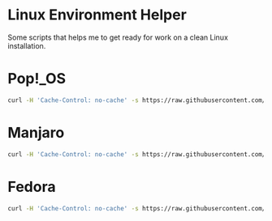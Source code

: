 # Linux Environment Helper

Some scripts that helps me to get ready for work on a clean Linux installation.

# Pop!_OS

 ```bash
curl -H 'Cache-Control: no-cache' -s https://raw.githubusercontent.com/begati/linux-environment-install/main/pop-config.sh | sudo bash
 ```

# Manjaro

  ```bash
curl -H 'Cache-Control: no-cache' -s https://raw.githubusercontent.com/begati/linux-environment-install/main/manjaro-config.sh | sudo bash
 ```

# Fedora

  ```bash
curl -H 'Cache-Control: no-cache' -s https://raw.githubusercontent.com/begati/linux-environment-install/main/fedora-config.sh | sudo bash
 ```
